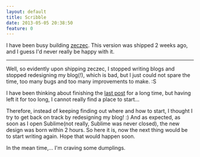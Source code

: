 ```yaml
---
layout: default
title: Scribble
date: 2013-05-05 20:38:50
feature: 0
---
```


I have been busy building [zeczec](http://www.zeczec.com). This version was shipped 2 weeks ago, and I guess I'd never really be happy with it.

---

Well, so evidently upon shipping zeczec, I stopped writing blogs and stopped redesigning my blog(!), which is bad, but I just could not spare the time, too many bugs and too many improvements to make. :S

I have been thinking about finishing the [last post](/2013/04/14/A-Story-1/) for a long time, but having left it for too long, I cannot really find a place to start... 

Therefore, instead of keeping finding out where and how to start, I thought I try to get back on track by redesigning my blog! :) And as expected, as soon as I open Sublime(not really, Sublime was never closed), the new design was born within 2 hours. So here it is, now the next thing would be to start writing again. Hope that would happen soon.

In the mean time,... I'm craving some dumplings.